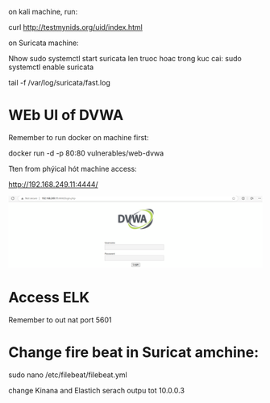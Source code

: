 on kali machine, run:

curl http://testmynids.org/uid/index.html

on Suricata machine: 

Nhow sudo systemctl start suricata len truoc
hoac trong kuc cai: sudo systemctl enable suricata

tail -f /var/log/suricata/fast.log

# WEb UI of DVWA

Remember to run docker on machine first:

docker run -d -p 80:80 vulnerables/web-dvwa


Tten from phýical hót machine access: 

http://192.168.249.11:4444/


![alt text](image-49.png)


# Access ELK

Remember to out nat port 5601


# Change fire beat in Suricat amchine: 

sudo nano /etc/filebeat/filebeat.yml

change Kinana and Elastich serach outpu tot 10.0.0.3
